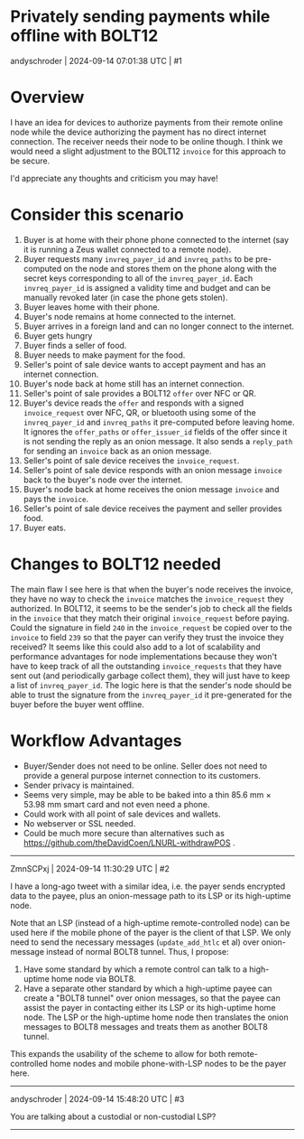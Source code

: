 # Privately sending payments while offline with BOLT12

andyschroder | 2024-09-14 07:01:38 UTC | #1

# Overview

I have an idea for devices to authorize payments from their remote online node while the device authorizing the payment has no direct internet connection. The receiver needs their node to be online though. I think we would need a slight adjustment to the BOLT12 `invoice` for this approach to be secure.

I'd appreciate any thoughts and criticism you may have!

# Consider this scenario

1. Buyer is at home with their phone phone connected to the internet (say it is running a Zeus wallet connected to a remote node).
2. Buyer requests many `invreq_payer_id` and `invreq_paths` to be pre-computed on the node and stores them on the phone along with the secret keys corresponding to all of the `invreq_payer_id`. Each `invreq_payer_id` is assigned a validity time and budget and can be manually revoked later (in case the phone gets stolen).
3. Buyer leaves home with their phone.
4. Buyer's node remains at home connected to the internet.
5. Buyer arrives in a foreign land and can no longer connect to the internet.
6. Buyer gets hungry
7. Buyer finds a seller of food.
8. Buyer needs to make payment for the food.
9. Seller's point of sale device wants to accept payment and has an internet connection.
10. Buyer's node back at home still has an internet connection.
11. Seller's point of sale provides a BOLT12 `offer` over NFC or QR.
12. Buyer's device reads the `offer` and responds with a signed `invoice_request` over NFC, QR, or bluetooth using some of the `invreq_payer_id` and `invreq_paths` it pre-computed before leaving home. It ignores the `offer_paths` or `offer_issuer_id` fields of the offer since it is not sending the reply as an onion message. It also sends a `reply_path` for sending an `invoice` back as an onion message.
13. Seller's point of sale device receives the `invoice_request`.
14. Seller's point of sale device responds with an onion message `invoice` back to the buyer's node over the internet.
15. Buyer's node back at home receives the onion message `invoice` and pays the `invoice`.
16. Seller's point of sale device receives the payment and seller provides food.
17. Buyer eats.


# Changes to BOLT12 needed

The main flaw I see here is that when the buyer's node receives the invoice, they have no way to check the `invoice` matches the `invoice_request` they authorized. In BOLT12, it seems to be the sender's job to check all the fields in the `invoice` that they match their original `invoice_request` before paying. Could the signature in field `240` in the `invoice_request` be copied over to the `invoice` to field `239` so that the payer can verify they trust the invoice they received? It seems like this could also add to a lot of scalability and performance advantages for node implementations because they won't have to keep track of all the outstanding `invoice_requests` that they have sent out (and periodically garbage collect them), they will just have to keep a list of `invreq_payer_id`. The logic here is that the sender's node should be able to trust the signature from the `invreq_payer_id` it pre-generated for the buyer before the buyer went offline.



# Workflow Advantages

- Buyer/Sender does not need to be online. Seller does not need to provide a general purpose internet connection to its customers.
- Sender privacy is maintained.
- Seems very simple, may be able to be baked into a thin 85.6 mm × 53.98 mm smart card and not even need a phone.
- Could work with all point of sale devices and wallets.
- No webserver or SSL needed.
- Could be much more secure than alternatives such as https://github.com/theDavidCoen/LNURL-withdrawPOS .

-------------------------

ZmnSCPxj | 2024-09-14 11:30:29 UTC | #2

I have a long-ago tweet with a similar idea, i.e. the payer sends encrypted data to the payee, plus an onion-message path to its LSP or its high-uptime node.

Note that an LSP (instead of a high-uptime remote-controlled node) can be used here if the mobile phone of the payer is the client of that LSP.  We only need to send the necessary messages (`update_add_htlc` et al) over onion-message instead of normal BOLT8 tunnel.  Thus, I propose:

1. Have some standard by which a remote control can talk to a high-uptime home node via BOLT8.
2. Have a separate other standard by which a high-uptime payee can create a "BOLT8 tunnel" over onion messages, so that the payee can assist the payer in contacting either its LSP or its high-uptime home node.  The LSP or the high-uptime home node then translates the onion messages to BOLT8 messages and treats them as another BOLT8 tunnel.

This expands the usability of the scheme to allow for both remote-controlled home nodes and mobile phone-with-LSP nodes to be the payer here.

-------------------------

andyschroder | 2024-09-14 15:48:20 UTC | #3

You are talking about a custodial or non-custodial LSP?

-------------------------

